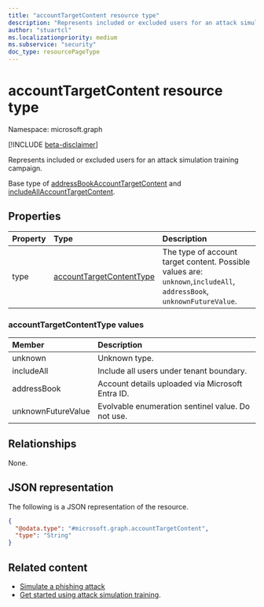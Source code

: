 ```yaml
---
title: "accountTargetContent resource type"
description: "Represents included or excluded users for an attack simulation training campaign."
author: "stuartcl"
ms.localizationpriority: medium
ms.subservice: "security"
doc_type: resourcePageType
---
```


# accountTargetContent resource type

Namespace: microsoft.graph

[!INCLUDE [beta-disclaimer](../../includes/beta-disclaimer.md)]

Represents included or excluded users for an attack simulation training campaign.

Base type of [addressBookAccountTargetContent](../resources/addressbookaccounttargetcontent.md) and [includeAllAccountTargetContent](../resources/includeallaccounttargetcontent.md).

## Properties

|Property|Type|Description|
|:---|:---|:---|
|type|[accountTargetContentType](#accounttargetcontenttype-values)| The type of account target content. Possible values are: `unknown`,`includeAll`, `addressBook`,  `unknownFutureValue`.|

### accountTargetContentType values

|Member|Description |
|:---|:---|
|unknown| Unknown type. |
|includeAll| Include all users under tenant boundary. |
|addressBook| Account details uploaded via Microsoft Entra ID.|
|unknownFutureValue| Evolvable enumeration sentinel value. Do not use. |

## Relationships

None.

## JSON representation

The following is a JSON representation of the resource.
<!-- {
  "blockType": "resource",
  "@odata.type": "microsoft.graph.accountTargetContent"
}
-->
``` json
{
  "@odata.type": "#microsoft.graph.accountTargetContent",
  "type": "String"
}
```

## Related content

- [Simulate a phishing attack](/microsoft-365/security/office-365-security/attack-simulation-training?view=o365-worldwide&preserve-view=true)
- [Get started using attack simulation training](/microsoft-365/security/office-365-security/attack-simulation-training-get-started?view=o365-worldwide&preserve-view=true#simulations).
